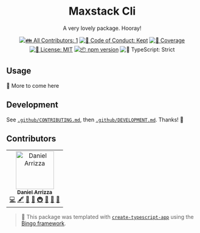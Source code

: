 <h1 align="center">Maxstack Cli</h1>

<p align="center">
	A very lovely package.
	Hooray!
</p>

<p align="center">
	<!-- prettier-ignore-start -->
	<!-- ALL-CONTRIBUTORS-BADGE:START - Do not remove or modify this section -->
	<a href="#contributors" target="_blank"><img alt="👪 All Contributors: 1" src="https://img.shields.io/badge/%F0%9F%91%AA_all_contributors-1-21bb42.svg" /></a>
<!-- ALL-CONTRIBUTORS-BADGE:END -->
	<!-- prettier-ignore-end -->
	<a href="https://github.com/sys13/maxstack/blob/main/.github/CODE_OF_CONDUCT.md" target="_blank"><img alt="🤝 Code of Conduct: Kept" src="https://img.shields.io/badge/%F0%9F%A4%9D_code_of_conduct-kept-21bb42" /></a>
	<a href="https://codecov.io/gh/sys13/maxstack" target="_blank"><img alt="🧪 Coverage" src="https://img.shields.io/codecov/c/github/sys13/maxstack?label=%F0%9F%A7%AA%20coverage" /></a>
	<a href="https://github.com/sys13/maxstack/blob/main/LICENSE.md" target="_blank"><img alt="📝 License: MIT" src="https://img.shields.io/badge/%F0%9F%93%9D_license-MIT-21bb42.svg" /></a>
	<a href="http://npmjs.com/package/maxstack" target="_blank"><img alt="📦 npm version" src="https://img.shields.io/npm/v/maxstack?color=21bb42&label=%F0%9F%93%A6%20npm" /></a>
	<img alt="💪 TypeScript: Strict" src="https://img.shields.io/badge/%F0%9F%92%AA_typescript-strict-21bb42.svg" />
</p>

## Usage

🚧 More to come here

## Development

See [`.github/CONTRIBUTING.md`](./.github/CONTRIBUTING.md), then [`.github/DEVELOPMENT.md`](./.github/DEVELOPMENT.md).
Thanks! 💖

## Contributors

<!-- spellchecker: disable -->
<!-- ALL-CONTRIBUTORS-LIST:START - Do not remove or modify this section -->
<!-- prettier-ignore-start -->
<!-- markdownlint-disable -->
<table>
  <tbody>
    <tr>
      <td align="center"><a href="brainbuildai.com"><img src="https://avatars.githubusercontent.com/u/1377089?v=4?s=100" width="100px;" alt="Daniel Arrizza"/><br /><sub><b>Daniel Arrizza</b></sub></a><br /><a href="https://github.com/sys13/maxstack/commits?author=sys13" title="Code">💻</a> <a href="#content-sys13" title="Content">🖋</a> <a href="https://github.com/sys13/maxstack/commits?author=sys13" title="Documentation">📖</a> <a href="#ideas-sys13" title="Ideas, Planning, & Feedback">🤔</a> <a href="#infra-sys13" title="Infrastructure (Hosting, Build-Tools, etc)">🚇</a> <a href="#maintenance-sys13" title="Maintenance">🚧</a> <a href="#projectManagement-sys13" title="Project Management">📆</a> <a href="#tool-sys13" title="Tools">🔧</a></td>
    </tr>
  </tbody>
</table>

<!-- markdownlint-restore -->
<!-- prettier-ignore-end -->

<!-- ALL-CONTRIBUTORS-LIST:END -->
<!-- spellchecker: enable -->

<!-- You can remove this notice if you don't want it 🙂 no worries! -->

> 💝 This package was templated with [`create-typescript-app`](https://github.com/JoshuaKGoldberg/create-typescript-app) using the [Bingo framework](https://create.bingo).
